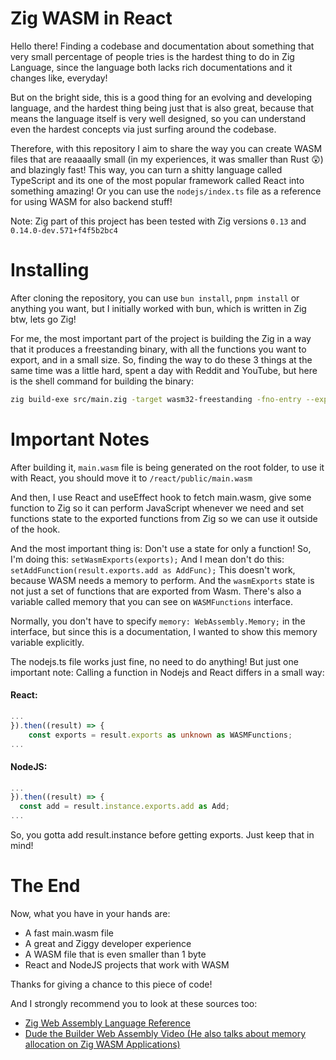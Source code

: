 # Zig WASM in React

Hello there! Finding a codebase and documentation about something that very small percentage of people tries is the hardest thing to do in Zig Language, since the language both lacks rich documentations and it changes like, everyday!

But on the bright side, this is a good thing for an evolving and developing language, and the hardest thing being just that is also great, because that means the language itself is very well designed, so you can understand even the hardest concepts via just surfing around the codebase.

Therefore, with this repository I aim to share the way you can create WASM files that are reaaaally small (in my experiences, it was smaller than Rust 😲) and blazingly fast! This way, you can turn a shitty language called TypeScript and its one of the most popular framework called React into something amazing! Or you can use the `nodejs/index.ts` file as a reference for using WASM for also backend stuff!

Note: Zig part of this project has been tested with Zig versions `0.13` and `0.14.0-dev.571+f4f5b2bc4`

# Installing

After cloning the repository, you can use `bun install`, `pnpm install` or anything you want, but I initially worked with bun, which is written in Zig btw, lets go Zig!

For me, the most important part of the project is building the Zig in a way that it produces a freestanding binary, with all the functions you want to export, and in a small size. So, finding the way to do these 3 things at the same time was a little hard, spent a day with Reddit and YouTube, but here is the shell command for building the binary:

```bash
zig build-exe src/main.zig -target wasm32-freestanding -fno-entry --export=add -OReleaseSmall
```

# Important Notes

After building it, `main.wasm` file is being generated on the root folder, to use it with React, you should move it to `/react/public/main.wasm`

And then, I use React and useEffect hook to fetch main.wasm, give some function to Zig so it can perform JavaScript whenever we need and set functions state to the exported functions from Zig so we can use it outside of the hook.

And the most important thing is: Don't use a state for only a function! So, I'm doing this: `setWasmExports(exports);` And I mean don't do this: `setAddFunction(result.exports.add as AddFunc);` This doesn't work, because WASM needs a memory to perform. And the `wasmExports` state is not just a set of functions that are exported from Wasm. There's also a variable called memory that you can see on `WASMFunctions` interface.

Normally, you don't have to specify `memory: WebAssembly.Memory;` in the interface, but since this is a documentation, I wanted to show this memory variable explicitly.

The nodejs.ts file works just fine, no need to do anything! But just one important note: Calling a function in Nodejs and React differs in a small way:

#### React:

```Typescript
...
}).then((result) => {
    const exports = result.exports as unknown as WASMFunctions;
...
```

#### NodeJS:

```Typescript
...
}).then((result) => {
  const add = result.instance.exports.add as Add;
...
```

So, you gotta add result.instance before getting exports. Just keep that in mind!

# The End

Now, what you have in your hands are:

- A fast main.wasm file
- A great and Ziggy developer experience
- A WASM file that is even smaller than 1 byte
- React and NodeJS projects that work with WASM

Thanks for giving a chance to this piece of code!

And I strongly recommend you to look at these sources too:

- [Zig Web Assembly Language Reference](https://ziglang.org/documentation/0.9.0/#WebAssembly)
- [Dude the Builder Web Assembly Video \(He also talks about memory allocation on Zig WASM Applications)](https://youtu.be/tG8-xXQlS6Q)
